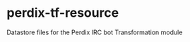 perdix-tf-resource
==================

Datastore files for the Perdix IRC bot Transformation module
